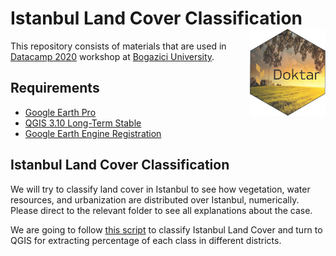 # Istanbul Land Cover Classification <a href='https://www.doktar.com/'><img src='../../images/doktarhex2.png' align="right" height="139" /></a>

This repository consists of materials that are used
in [Datacamp 2020](http://datacamp.boun.edu.tr/) workshop
 at [Bogazici University](http://www.boun.edu.tr/en-US/Index).


## Requirements

- [Google Earth Pro](https://www.google.com/intl/tr/earth/versions/)
- [QGIS 3.10 Long-Term Stable](https://qgis.org/en/site/forusers/download.html)
- [Google Earth Engine Registration](https://code.earthengine.google.com/)

## Istanbul Land Cover Classification

We will try to classify land cover in Istanbul to see
how vegetation, water resources, and urbanization are distributed over Istanbul, numerically.
Please direct to the relevant folder to see all explanations about the case.

We are going to follow [this script](https://code.earthengine.google.com/d3fd4b67ade807ea3d72c409070916f7) to classify
Istanbul Land Cover and turn to QGIS for extracting percentage of each class in different districts.
